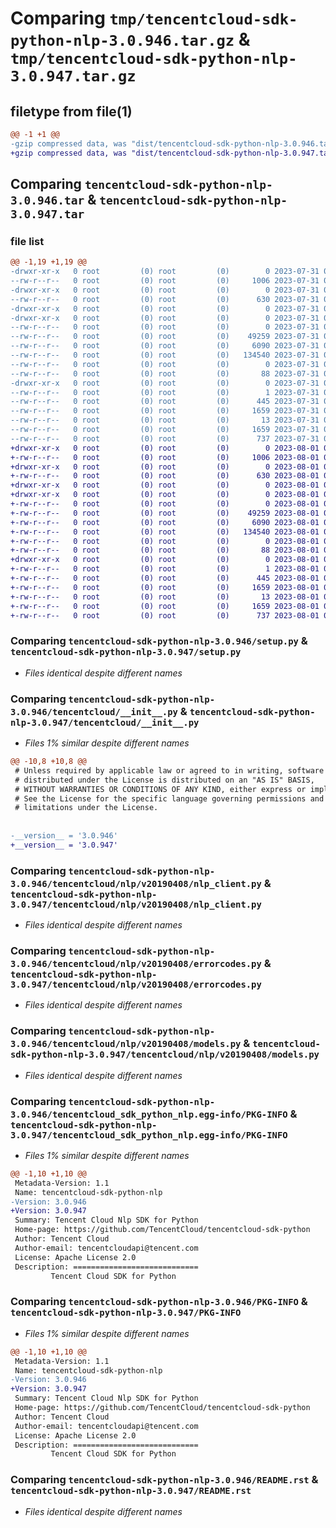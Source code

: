 # Comparing `tmp/tencentcloud-sdk-python-nlp-3.0.946.tar.gz` & `tmp/tencentcloud-sdk-python-nlp-3.0.947.tar.gz`

## filetype from file(1)

```diff
@@ -1 +1 @@
-gzip compressed data, was "dist/tencentcloud-sdk-python-nlp-3.0.946.tar", last modified: Mon Jul 31 00:32:53 2023, max compression
+gzip compressed data, was "dist/tencentcloud-sdk-python-nlp-3.0.947.tar", last modified: Tue Aug  1 00:52:55 2023, max compression
```

## Comparing `tencentcloud-sdk-python-nlp-3.0.946.tar` & `tencentcloud-sdk-python-nlp-3.0.947.tar`

### file list

```diff
@@ -1,19 +1,19 @@
-drwxr-xr-x   0 root         (0) root         (0)        0 2023-07-31 00:32:53.000000 tencentcloud-sdk-python-nlp-3.0.946/
--rw-r--r--   0 root         (0) root         (0)     1006 2023-07-31 00:32:53.000000 tencentcloud-sdk-python-nlp-3.0.946/setup.py
-drwxr-xr-x   0 root         (0) root         (0)        0 2023-07-31 00:32:53.000000 tencentcloud-sdk-python-nlp-3.0.946/tencentcloud/
--rw-r--r--   0 root         (0) root         (0)      630 2023-07-31 00:32:53.000000 tencentcloud-sdk-python-nlp-3.0.946/tencentcloud/__init__.py
-drwxr-xr-x   0 root         (0) root         (0)        0 2023-07-31 00:32:53.000000 tencentcloud-sdk-python-nlp-3.0.946/tencentcloud/nlp/
-drwxr-xr-x   0 root         (0) root         (0)        0 2023-07-31 00:32:53.000000 tencentcloud-sdk-python-nlp-3.0.946/tencentcloud/nlp/v20190408/
--rw-r--r--   0 root         (0) root         (0)        0 2023-07-31 00:32:53.000000 tencentcloud-sdk-python-nlp-3.0.946/tencentcloud/nlp/v20190408/__init__.py
--rw-r--r--   0 root         (0) root         (0)    49259 2023-07-31 00:32:53.000000 tencentcloud-sdk-python-nlp-3.0.946/tencentcloud/nlp/v20190408/nlp_client.py
--rw-r--r--   0 root         (0) root         (0)     6090 2023-07-31 00:32:53.000000 tencentcloud-sdk-python-nlp-3.0.946/tencentcloud/nlp/v20190408/errorcodes.py
--rw-r--r--   0 root         (0) root         (0)   134540 2023-07-31 00:32:53.000000 tencentcloud-sdk-python-nlp-3.0.946/tencentcloud/nlp/v20190408/models.py
--rw-r--r--   0 root         (0) root         (0)        0 2023-07-31 00:32:53.000000 tencentcloud-sdk-python-nlp-3.0.946/tencentcloud/nlp/__init__.py
--rw-r--r--   0 root         (0) root         (0)       88 2023-07-31 00:32:53.000000 tencentcloud-sdk-python-nlp-3.0.946/setup.cfg
-drwxr-xr-x   0 root         (0) root         (0)        0 2023-07-31 00:32:53.000000 tencentcloud-sdk-python-nlp-3.0.946/tencentcloud_sdk_python_nlp.egg-info/
--rw-r--r--   0 root         (0) root         (0)        1 2023-07-31 00:32:53.000000 tencentcloud-sdk-python-nlp-3.0.946/tencentcloud_sdk_python_nlp.egg-info/dependency_links.txt
--rw-r--r--   0 root         (0) root         (0)      445 2023-07-31 00:32:53.000000 tencentcloud-sdk-python-nlp-3.0.946/tencentcloud_sdk_python_nlp.egg-info/SOURCES.txt
--rw-r--r--   0 root         (0) root         (0)     1659 2023-07-31 00:32:53.000000 tencentcloud-sdk-python-nlp-3.0.946/tencentcloud_sdk_python_nlp.egg-info/PKG-INFO
--rw-r--r--   0 root         (0) root         (0)       13 2023-07-31 00:32:53.000000 tencentcloud-sdk-python-nlp-3.0.946/tencentcloud_sdk_python_nlp.egg-info/top_level.txt
--rw-r--r--   0 root         (0) root         (0)     1659 2023-07-31 00:32:53.000000 tencentcloud-sdk-python-nlp-3.0.946/PKG-INFO
--rw-r--r--   0 root         (0) root         (0)      737 2023-07-31 00:32:53.000000 tencentcloud-sdk-python-nlp-3.0.946/README.rst
+drwxr-xr-x   0 root         (0) root         (0)        0 2023-08-01 00:52:55.000000 tencentcloud-sdk-python-nlp-3.0.947/
+-rw-r--r--   0 root         (0) root         (0)     1006 2023-08-01 00:52:54.000000 tencentcloud-sdk-python-nlp-3.0.947/setup.py
+drwxr-xr-x   0 root         (0) root         (0)        0 2023-08-01 00:52:55.000000 tencentcloud-sdk-python-nlp-3.0.947/tencentcloud/
+-rw-r--r--   0 root         (0) root         (0)      630 2023-08-01 00:52:54.000000 tencentcloud-sdk-python-nlp-3.0.947/tencentcloud/__init__.py
+drwxr-xr-x   0 root         (0) root         (0)        0 2023-08-01 00:52:55.000000 tencentcloud-sdk-python-nlp-3.0.947/tencentcloud/nlp/
+drwxr-xr-x   0 root         (0) root         (0)        0 2023-08-01 00:52:55.000000 tencentcloud-sdk-python-nlp-3.0.947/tencentcloud/nlp/v20190408/
+-rw-r--r--   0 root         (0) root         (0)        0 2023-08-01 00:52:54.000000 tencentcloud-sdk-python-nlp-3.0.947/tencentcloud/nlp/v20190408/__init__.py
+-rw-r--r--   0 root         (0) root         (0)    49259 2023-08-01 00:52:54.000000 tencentcloud-sdk-python-nlp-3.0.947/tencentcloud/nlp/v20190408/nlp_client.py
+-rw-r--r--   0 root         (0) root         (0)     6090 2023-08-01 00:52:54.000000 tencentcloud-sdk-python-nlp-3.0.947/tencentcloud/nlp/v20190408/errorcodes.py
+-rw-r--r--   0 root         (0) root         (0)   134540 2023-08-01 00:52:54.000000 tencentcloud-sdk-python-nlp-3.0.947/tencentcloud/nlp/v20190408/models.py
+-rw-r--r--   0 root         (0) root         (0)        0 2023-08-01 00:52:54.000000 tencentcloud-sdk-python-nlp-3.0.947/tencentcloud/nlp/__init__.py
+-rw-r--r--   0 root         (0) root         (0)       88 2023-08-01 00:52:55.000000 tencentcloud-sdk-python-nlp-3.0.947/setup.cfg
+drwxr-xr-x   0 root         (0) root         (0)        0 2023-08-01 00:52:55.000000 tencentcloud-sdk-python-nlp-3.0.947/tencentcloud_sdk_python_nlp.egg-info/
+-rw-r--r--   0 root         (0) root         (0)        1 2023-08-01 00:52:55.000000 tencentcloud-sdk-python-nlp-3.0.947/tencentcloud_sdk_python_nlp.egg-info/dependency_links.txt
+-rw-r--r--   0 root         (0) root         (0)      445 2023-08-01 00:52:55.000000 tencentcloud-sdk-python-nlp-3.0.947/tencentcloud_sdk_python_nlp.egg-info/SOURCES.txt
+-rw-r--r--   0 root         (0) root         (0)     1659 2023-08-01 00:52:55.000000 tencentcloud-sdk-python-nlp-3.0.947/tencentcloud_sdk_python_nlp.egg-info/PKG-INFO
+-rw-r--r--   0 root         (0) root         (0)       13 2023-08-01 00:52:55.000000 tencentcloud-sdk-python-nlp-3.0.947/tencentcloud_sdk_python_nlp.egg-info/top_level.txt
+-rw-r--r--   0 root         (0) root         (0)     1659 2023-08-01 00:52:55.000000 tencentcloud-sdk-python-nlp-3.0.947/PKG-INFO
+-rw-r--r--   0 root         (0) root         (0)      737 2023-08-01 00:52:54.000000 tencentcloud-sdk-python-nlp-3.0.947/README.rst
```

### Comparing `tencentcloud-sdk-python-nlp-3.0.946/setup.py` & `tencentcloud-sdk-python-nlp-3.0.947/setup.py`

 * *Files identical despite different names*

### Comparing `tencentcloud-sdk-python-nlp-3.0.946/tencentcloud/__init__.py` & `tencentcloud-sdk-python-nlp-3.0.947/tencentcloud/__init__.py`

 * *Files 1% similar despite different names*

```diff
@@ -10,8 +10,8 @@
 # Unless required by applicable law or agreed to in writing, software
 # distributed under the License is distributed on an "AS IS" BASIS,
 # WITHOUT WARRANTIES OR CONDITIONS OF ANY KIND, either express or implied.
 # See the License for the specific language governing permissions and
 # limitations under the License.
 
 
-__version__ = '3.0.946'
+__version__ = '3.0.947'
```

### Comparing `tencentcloud-sdk-python-nlp-3.0.946/tencentcloud/nlp/v20190408/nlp_client.py` & `tencentcloud-sdk-python-nlp-3.0.947/tencentcloud/nlp/v20190408/nlp_client.py`

 * *Files identical despite different names*

### Comparing `tencentcloud-sdk-python-nlp-3.0.946/tencentcloud/nlp/v20190408/errorcodes.py` & `tencentcloud-sdk-python-nlp-3.0.947/tencentcloud/nlp/v20190408/errorcodes.py`

 * *Files identical despite different names*

### Comparing `tencentcloud-sdk-python-nlp-3.0.946/tencentcloud/nlp/v20190408/models.py` & `tencentcloud-sdk-python-nlp-3.0.947/tencentcloud/nlp/v20190408/models.py`

 * *Files identical despite different names*

### Comparing `tencentcloud-sdk-python-nlp-3.0.946/tencentcloud_sdk_python_nlp.egg-info/PKG-INFO` & `tencentcloud-sdk-python-nlp-3.0.947/tencentcloud_sdk_python_nlp.egg-info/PKG-INFO`

 * *Files 1% similar despite different names*

```diff
@@ -1,10 +1,10 @@
 Metadata-Version: 1.1
 Name: tencentcloud-sdk-python-nlp
-Version: 3.0.946
+Version: 3.0.947
 Summary: Tencent Cloud Nlp SDK for Python
 Home-page: https://github.com/TencentCloud/tencentcloud-sdk-python
 Author: Tencent Cloud
 Author-email: tencentcloudapi@tencent.com
 License: Apache License 2.0
 Description: ============================
         Tencent Cloud SDK for Python
```

### Comparing `tencentcloud-sdk-python-nlp-3.0.946/PKG-INFO` & `tencentcloud-sdk-python-nlp-3.0.947/PKG-INFO`

 * *Files 1% similar despite different names*

```diff
@@ -1,10 +1,10 @@
 Metadata-Version: 1.1
 Name: tencentcloud-sdk-python-nlp
-Version: 3.0.946
+Version: 3.0.947
 Summary: Tencent Cloud Nlp SDK for Python
 Home-page: https://github.com/TencentCloud/tencentcloud-sdk-python
 Author: Tencent Cloud
 Author-email: tencentcloudapi@tencent.com
 License: Apache License 2.0
 Description: ============================
         Tencent Cloud SDK for Python
```

### Comparing `tencentcloud-sdk-python-nlp-3.0.946/README.rst` & `tencentcloud-sdk-python-nlp-3.0.947/README.rst`

 * *Files identical despite different names*

